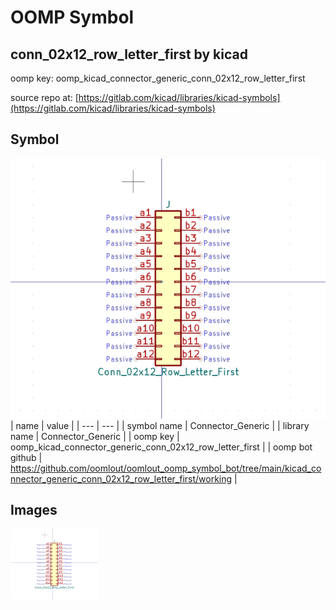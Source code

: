 # OOMP Symbol  
## conn_02x12_row_letter_first  by kicad  
  
oomp key: oomp_kicad_connector_generic_conn_02x12_row_letter_first  
  
source repo at: [https://gitlab.com/kicad/libraries/kicad-symbols](https://gitlab.com/kicad/libraries/kicad-symbols)  
## Symbol  
  
[![working.png](working_600.png)](working.png)  
| name | value | 
| --- | --- | 
| symbol name | Connector_Generic | 
| library name | Connector_Generic | 
| oomp key | oomp_kicad_connector_generic_conn_02x12_row_letter_first | 
| oomp bot github | https://github.com/oomlout/oomlout_oomp_symbol_bot/tree/main/kicad_connector_generic_conn_02x12_row_letter_first/working | 
## Images  
  
[![working.png](working_140.png)](working.png)  
